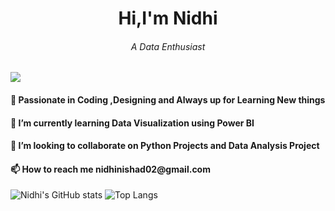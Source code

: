 <h1 align = 'center'>Hi,I'm Nidhi</h1>
<h6 align = 'center'>A Data Enthusiast</h6>

![](https://komarev.com/ghpvc/?username=nidhi-2619)

 
 
 <h4>👀 Passionate in Coding ,Designing and Always up for Learning New things</h4>
    
 <h4> 🌱 I’m currently learning Data Visualization using Power BI</h4>
    
 <h4>💞️ I’m looking to collaborate on Python Projects and Data Analysis Project</h4>
    
 <h4>📫 How to reach me nidhinishad02@gmail.com</h4>
<!---
nidhi-2619/nidhi-2619 is a ✨ special ✨ repository because its `README.md` (this file) appears on your GitHub profile.
You can click the Preview link to take a look at your changes.
--->




![Nidhi's GitHub stats](https://github-readme-stats.vercel.app/api/?username=nidhi-2619&show_icons=true&theme=radical&count_private=true)
![Top Langs](https://github-readme-stats.vercel.app/api/top-langs/?username=nidhi-2619&langs_count=5&theme=radical&hide=html,css)

